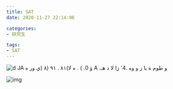 ```yaml
---
title: SAT
date: 2020-11-27 22:14:06

categories:
- 研究生

tags:
- SAT
---
```


![d JA ؤ 0.  ) . ه لا)٨١ . ٩١ (٨  (ي ور ه  A ،و طوم  ة با ز و وه .4'  زا لا د  هـ ](SAT/clip_image001.png)

![img](SAT/clip_image002.png)